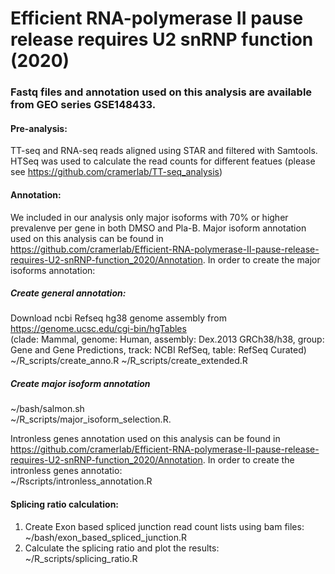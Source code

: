 # Efficient RNA-polymerase II pause release requires U2 snRNP function (2020)

### Fastq files and annotation used on this analysis are available from GEO series GSE148433.

#### Pre-analysis:   
TT-seq and RNA-seq reads aligned using STAR and filtered with Samtools. HTSeq  was used to calculate the read counts for different featues (please see https://github.com/cramerlab/TT-seq_analysis)


#### Annotation:
We included in our analysis only major isoforms with 70% or higher prevalenve per gene in both DMSO and Pla-B.
Major isoform annotation used on this analysis can be found in https://github.com/cramerlab/Efficient-RNA-polymerase-II-pause-release-requires-U2-snRNP-function_2020/Annotation. 
In order to create the major isoforms annotation: 
##### Create general annotation:
Download ncbi Refseq hg38 genome assembly from https://genome.ucsc.edu/cgi-bin/hgTables   
(clade: Mammal, genome: Human,  assembly: Dex.2013 GRCh38/h38, group: Gene and Gene Predictions, track: NCBI RefSeq, table: RefSeq Curated)   
~/R_scripts/create_anno.R 
~/R_scripts/create_extended.R 

##### Create major isoform annotation
~/bash/salmon.sh  
~/R_scripts/major_isoform_selection.R. 


Intronless genes annotation used on this analysis can be found in https://github.com/cramerlab/Efficient-RNA-polymerase-II-pause-release-requires-U2-snRNP-function_2020/Annotation. 
In order to create the intronless genes annotatio:  
~/Rscripts/intronless_annotation.R   

#### Splicing ratio calculation:  
1) Create Exon based spliced junction read count lists using bam files:  
~/bash/exon_based_spliced_junction.R   
2) Calculate the splicing ratio and plot the results:  
~/R_scripts/splicing_ratio.R

